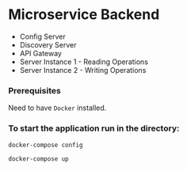 # Microservice Backend

- Config Server
- Discovery Server
- API Gateway
- Server Instance 1 - Reading Operations
- Server Instance 2 - Writing Operations

### Prerequisites 
Need to have `Docker` installed.

### To start the application run in the directory:
```
docker-compose config

docker-compose up
```
